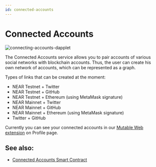 ```yaml
---
id: connected-accounts
---
```


# Connected Accounts

![connecting-accounts-dapplet](/img/connected-accounts/connected-accounts-02.png)

The Connected Accounts service allows you to pair accounts of various social networks with blockchain accounts. Thus, the user can create his own network of accounts, which can be represented as a graph.

Types of links that can be created at the moment:

- NEAR Testnet + Twitter
- NEAR Testnet + GitHub
- NEAR Testnet + Ethereum (using MetaMask signature)
- NEAR Mainnet + Twitter
- NEAR Mainnet + GitHub
- NEAR Mainnet + Ethereum (using MetaMask signature)
- Twitter + GitHub

Currently you can see your connected accounts in our [Mutable Web extension](https://chromewebstore.google.com/detail/mutable-web/cnahdmdbhkphpbpbjjbfdnmbphbenglc) on Profile page.

## See also:

- [Connected Accounts Smart Contract](https://github.com/dapplets/connected-accounts-assembly)
